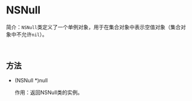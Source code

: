 # NSNull

简介：`NSNull`类定义了一个单例对象，用于在集合对象中表示空值对象（集合对象中不允许`nil`）。

<br>

## 方法

+ (NSNull *)null

	作用：返回NSNull类的实例。